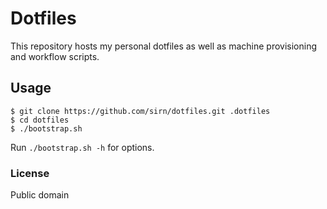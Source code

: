 # Dotfiles

This repository hosts my personal dotfiles as well as machine provisioning and workflow scripts.

## Usage

```
$ git clone https://github.com/sirn/dotfiles.git .dotfiles
$ cd dotfiles
$ ./bootstrap.sh
```

Run `./bootstrap.sh -h` for options.

### License

Public domain
